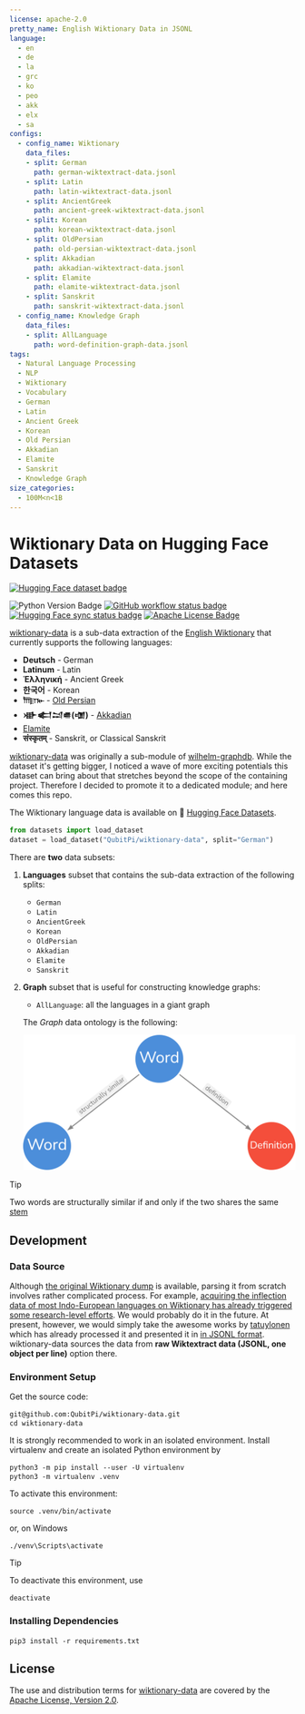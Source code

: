 ```yaml
---
license: apache-2.0
pretty_name: English Wiktionary Data in JSONL
language:
  - en
  - de
  - la
  - grc
  - ko
  - peo
  - akk
  - elx
  - sa
configs:
  - config_name: Wiktionary
    data_files:
    - split: German
      path: german-wiktextract-data.jsonl
    - split: Latin
      path: latin-wiktextract-data.jsonl
    - split: AncientGreek
      path: ancient-greek-wiktextract-data.jsonl
    - split: Korean
      path: korean-wiktextract-data.jsonl
    - split: OldPersian
      path: old-persian-wiktextract-data.jsonl
    - split: Akkadian
      path: akkadian-wiktextract-data.jsonl
    - split: Elamite
      path: elamite-wiktextract-data.jsonl
    - split: Sanskrit
      path: sanskrit-wiktextract-data.jsonl
  - config_name: Knowledge Graph
    data_files:
    - split: AllLanguage
      path: word-definition-graph-data.jsonl
tags:
  - Natural Language Processing
  - NLP
  - Wiktionary
  - Vocabulary
  - German
  - Latin
  - Ancient Greek
  - Korean
  - Old Persian
  - Akkadian
  - Elamite
  - Sanskrit
  - Knowledge Graph
size_categories:
  - 100M<n<1B
---
```


Wiktionary Data on Hugging Face Datasets
========================================

[![Hugging Face dataset badge]][Hugging Face dataset URL]

![Python Version Badge]
[![GitHub workflow status badge][GitHub workflow status badge]][GitHub workflow status URL]
[![Hugging Face sync status badge]][Hugging Face sync status URL]
[![Apache License Badge]][Apache License, Version 2.0]

[wiktionary-data]() is a sub-data extraction of the [English Wiktionary](https://en.wiktionary.org) that currently
supports the following languages:

- __Deutsch__ - German
- __Latinum__ - Latin
- __Ἑλληνική__ - Ancient Greek
- __한국어__ - Korean
- __𐎠𐎼𐎹__ - [Old Persian](https://en.wikipedia.org/wiki/Old_Persian_cuneiform)
- __𒀝𒅗𒁺𒌑(𒌝)__ - [Akkadian](https://en.wikipedia.org/wiki/Akkadian_language)
- [Elamite](https://en.wikipedia.org/wiki/Elamite_language)
- __संस्कृतम्__ - Sanskrit, or Classical Sanskrit

[wiktionary-data]() was originally a sub-module of [wilhelm-graphdb](https://github.com/QubitPi/wilhelm-graphdb). While
the dataset it's getting bigger, I noticed a wave of more exciting potentials this dataset can bring about that
stretches beyond the scope of the containing project. Therefore I decided to promote it to a dedicated module; and here
comes this repo.

The Wiktionary language data is available on 🤗 [Hugging Face Datasets][Hugging Face dataset URL].

```python
from datasets import load_dataset
dataset = load_dataset("QubitPi/wiktionary-data", split="German")
```

There are __two__ data subsets:

1. __Languages__ subset that contains the sub-data extraction of the following splits:

   - `German`
   - `Latin`
   - `AncientGreek`
   - `Korean`
   - `OldPersian`
   - `Akkadian`
   - `Elamite`
   - `Sanskrit`

2. __Graph__ subset that is useful for constructing knowledge graphs:

   - `AllLanguage`: all the languages in a giant graph

   The _Graph_ data ontology is the following:

   <div align="center">
       <img src="ontology.png" size="50%" alt="Error loading ontology.png"/>
   </div>

> [!TIP]
>
> Two words are structurally similar if and only if the two shares the same
> [stem](https://en.wikipedia.org/wiki/Word_stem)

Development
-----------

### Data Source

Although [the original Wiktionary dump](https://dumps.wikimedia.org/) is available, parsing it from scratch involves
rather complicated process. For example,
[acquiring the inflection data of most Indo-European languages on Wiktionary has already triggered some research-level efforts](https://stackoverflow.com/a/62977327).
We would probably do it in the future. At present, however, we would simply take the awesome works by
[tatuylonen](https://github.com/tatuylonen/wiktextract) which has already processed it and presented it in
[in JSONL format](https://kaikki.org/dictionary/rawdata.html). wiktionary-data sources the data from
__raw Wiktextract data (JSONL, one object per line)__ option there.

### Environment Setup

Get the source code:

```console
git@github.com:QubitPi/wiktionary-data.git
cd wiktionary-data
```

It is strongly recommended to work in an isolated environment. Install virtualenv and create an isolated Python
environment by

```console
python3 -m pip install --user -U virtualenv
python3 -m virtualenv .venv
```

To activate this environment:

```console
source .venv/bin/activate
```

or, on Windows

```console
./venv\Scripts\activate
```

> [!TIP]
> 
> To deactivate this environment, use
> 
> ```console
> deactivate
> ```

### Installing Dependencies

```console
pip3 install -r requirements.txt
```

License
-------

The use and distribution terms for [wiktionary-data]() are covered by the [Apache License, Version 2.0].

[Apache License Badge]: https://img.shields.io/badge/Apache%202.0-F25910.svg?style=for-the-badge&logo=Apache&logoColor=white
[Apache License, Version 2.0]: https://www.apache.org/licenses/LICENSE-2.0

[GitHub workflow status badge]: https://img.shields.io/github/actions/workflow/status/QubitPi/wiktionary-data/ci-cd.yaml?branch=master&style=for-the-badge&logo=github&logoColor=white&label=CI/CD
[GitHub workflow status URL]: https://github.com/QubitPi/wiktionary-data/actions/workflows/ci-cd.yaml

[Hugging Face dataset badge]: https://img.shields.io/badge/Hugging%20Face%20Dataset-wiktionary--data-FF9D00?style=for-the-badge&logo=huggingface&logoColor=white&labelColor=6B7280
[Hugging Face dataset URL]: https://huggingface.co/datasets/QubitPi/wiktionary-data

[Hugging Face sync status badge]: https://img.shields.io/github/actions/workflow/status/QubitPi/wiktionary-data/ci-cd.yaml?branch=master&style=for-the-badge&logo=github&logoColor=white&label=Hugging%20Face%20Sync%20Up
[Hugging Face sync status URL]: https://github.com/QubitPi/wiktionary-data/actions/workflows/ci-cd.yaml

[Python Version Badge]: https://img.shields.io/badge/Python-3.10-FFD845?labelColor=498ABC&style=for-the-badge&logo=python&logoColor=white
